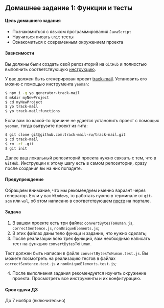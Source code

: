 ## Домашнее задание 1: Функции и тесты

#### Цель домашнего задания

  * Познакомиться с языком программирования `JavaScript`
  * Научиться писать `unit` тесты
  * Ознакомиться с современным окружением проекта

#### Зависимости

  Вы должны были создать свой репозиторий на `GitHub` и полностью выполнить соответствующую [инструкцию](https://github.com/track-mail-ru/homework).

  У вас должен быть сгенерирован проект [track-mail](https://github.com/track-mail-ru/generator-track-mail/).
  Установить его можно с помощью инструмента `yeoman`:
  ```bash
  $ npm i -g yo generator-track-mail
  $ mkdir myNewProject
  $ cd myNewProject
  $ yo track-mail
  $ yo track-mail:functions
  ```

  Если вам по какой-то причине не удается установить проект с помощью `yeoman`,
  тогда выгрузите проект из гита:
  ```bash
  $ git clone git@github.com:track-mail-ru/track-mail.git
  $ cd track-mail
  $ rm -rf .git
  $ git init
  ```

  Далее ваш локальный репозиторий проекта нужно связать с тем, что в `GitHub`. Инструкции к этому шагу есть в самом репозитории, сразу после создания вы на них попадете.

 #### Предупреждение

  Обращаем внимание, что мы рекомендуем именно вариант через генератор. Если у вас `Windows`, то работать нужно в терминале от `git-scm` или `wsl`, об этом написано в соответствующем [посте](https://track.mail.ru/blog/topic/view/14179/) на портале.

#### Задача

  1. В вашем проекте есть три файла: `convertBytesToHuman.js`, `correctSentence.js`, `nonUniqueElements.js`;
  2. В этих файлах даны тело функци и задание, что нужно сделать;
  3. После реализации всех трех функций, вам необходимо написать тест на функцию `convertBytesToHuman`.

  Тест должен быть написан в файле `convertBytesToHuman.test.js`. Вы можете посмотреть на реализацию тестов в файлах `correctSentence.test.js` и `nonUniqueElements.test.js`;

  4. После выполнения задания рекомендуется изучить окружение проекта. Просмотреть все инструменты и их конфигурацию.

#### Срок сдачи ДЗ

  До 7 ноября (включительно)
